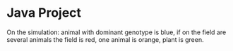 # Java Project
On the simulation: 
animal with dominant genotype is blue,
if on the field are several animals the field is red,
one animal is orange, 
plant is green. 
